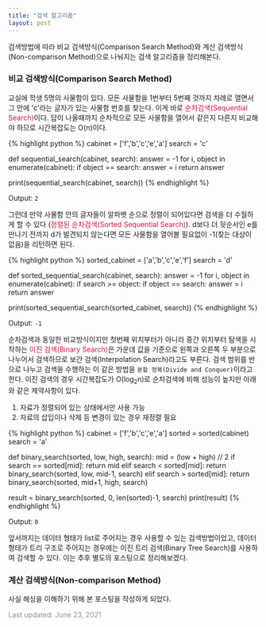 ```yaml
---
title: "검색 알고리즘"
layout: post
---
```


검색방법에 따라 비교 검색방식(Comparison Search Method)와 계산 검색방식(Non-comparison Method)으로 나눠지는 검색 알고리즘을 정리해본다.


### 비교 검색방식(Comparison Search Method)

교실에 학생 5명의 사물함이 있다. 모든 사물함을 1번부터 5번째 것까지 차례로 열면서 그 안에 'c'라는 글자가 있는 사물함 번호를 찾는다. 이게 바로 <font color="crimson">순차검색(Sequential Search)</font>이다. 답이 나올때까지 순차적으로 모든 사물함을 열어서 같은지 다른지 비교해야 하므로 시간복잡도는 O(n)이다.

{% highlight python %}
cabinet = ['f','b','c','e','a']
search = 'c'

def sequential_search(cabinet, search):
  answer = -1
  for i, object in enumerate(cabinet):
    if object == search:
        answer = i
  return answer
  
print(sequential_search(cabinet, search))
{% endhighlight %}

Output:
```2```

그런데 만약 사물함 안의 글자들이 알파벳 순으로 정렬이 되어있다면 검색을 더 수월하게 할 수 있다 (<font color="crimson">정렬된 순차검색(Sorted Sequential Search)</font>). d보다 더 뒷순서인 e를 만나기 전까지 d가 발견되지 않는다면 모든 사물함을 열어볼 필요없이 -1(찾는 대상이 없음)을 리턴하면 된다.

{% highlight python %}
sorted_cabinet = ['a','b','c','e','f']
search = 'd'

def sorted_sequential_search(cabinet, search):
  answer = -1
  for i, object in enumerate(cabinet):
    if search >= object:
        if object == search:
            answer = i
  return answer
  
print(sorted_sequential_search(sorted_cabinet, search))
{% endhighlight %}

Output:
```-1```

순차검색과 동일한 비교방식이지만 첫번째 위치부터가 아니라 중간 위치부터 탐색을 시작하는 <font color="crimson">이진 검색(Binary Search)</font>은 가운데 값을 기준으로 왼쪽과 오른쪽 두 부분으로 나누어서 검색하므로 보간 검색(Interpolation Search)라고도 부른다. 검색 범위를 반으로 나누고 검색을 수행하는 이 같은 방법을 `분할 정복(Divide and Conquer)`이라고 한다. 이진 검색의 경우 시간복잡도가 O(log<sub>2</sub>n)로 순차검색에 비해 성능이 높지만 아래와 같은 제약사항이 있다.

1. 자료가 정렬되어 있는 상태에서만 사용 가능
2. 자료의 삽입이나 삭제 등 변경이 있는 경우 재정렬 필요

{% highlight python %}
cabinet = ['f','b','c','e','a']
sorted = sorted(cabinet)
search = 'a'

def binary_search(sorted, low, high, search):
    mid = (low + high) // 2 
    if search == sorted[mid]:
        return mid
    elif search < sorted[mid]:
        return binary_search(sorted, low, mid-1, search)
    elif search > sorted[mid]:
        return binary_search(sorted, mid+1, high, search)
    
result = binary_search(sorted, 0, len(sorted)-1, search)
print(result)
{% endhighlight %}

Output:
```0```

앞서까지는 데이터 형태가 list로 주어지는 경우 사용할 수 있는 검색방법이었고, 데이터 형태가 트리 구조로 주어지는 경우에는 이진 트리 검색(Binary Tree Search)를 사용하여 검색할 수 있다. 이는 추후 별도의 포스팅으로 정리해보겠다.

### 계산 검색방식(Non-comparison Method)

사실 해싱을 이해하기 위해 본 포스팅을 작성하게 되었다. 


<font color='#909194'>Last updated: June 23, 2021</font>